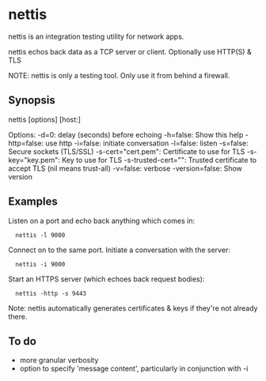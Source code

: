 nettis
=======

nettis is an integration testing utility for network apps.

nettis echos back data as a TCP server or client. Optionally use HTTP(S) &amp; TLS

NOTE: nettis is only a testing tool. Only use it from behind a firewall.

Synopsis
-------
nettis [options] [host:]<port>

Options:
  -d=0: delay (seconds) before echoing
  -h=false: Show this help
  -http=false: use http
  -i=false: initiate conversation
  -l=false: listen
  -s=false: Secure sockets (TLS/SSL)
  -s-cert="cert.pem": Certificate to use for TLS
  -s-key="key.pem": Key to use for TLS
  -s-trusted-cert="": Trusted certificate to accept TLS (nil means trust-all)
  -v=false: verbose
  -version=false: Show version

Examples
--------
Listen on a port and echo back anything which comes in:

      nettis -l 9000

Connect on to the same port. Initiate a conversation with the server:

      nettis -i 9000

Start an HTTPS server (which echoes back request bodies):

      nettis -http -s 9443

Note: nettis automatically generates certificates & keys if they're not already there.

To do
-----

 * more granular verbosity
 * option to specify 'message content', particularly in conjunction with -i
